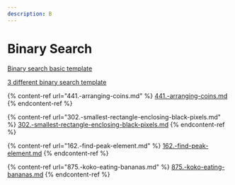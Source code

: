 ```yaml
---
description: B
---
```


# Binary Search

[Binary search basic template](https://www.1point3acres.com/bbs/thread-747061-1-1.html)

[3 different binary search template](https://www.cnblogs.com/cnoodle/p/14267991.html)

{% content-ref url="441.-arranging-coins.md" %}
[441.-arranging-coins.md](441.-arranging-coins.md)
{% endcontent-ref %}

{% content-ref url="302.-smallest-rectangle-enclosing-black-pixels.md" %}
[302.-smallest-rectangle-enclosing-black-pixels.md](302.-smallest-rectangle-enclosing-black-pixels.md)
{% endcontent-ref %}

{% content-ref url="162.-find-peak-element.md" %}
[162.-find-peak-element.md](162.-find-peak-element.md)
{% endcontent-ref %}

{% content-ref url="875.-koko-eating-bananas.md" %}
[875.-koko-eating-bananas.md](875.-koko-eating-bananas.md)
{% endcontent-ref %}
